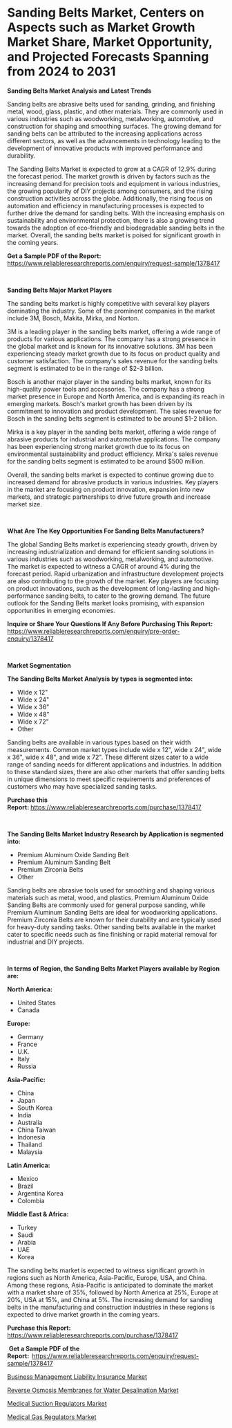 <p><h1>Sanding Belts Market, Centers on Aspects such as Market Growth Market Share, Market Opportunity, and Projected Forecasts Spanning from 2024 to 2031</h1></p><p><strong>Sanding Belts Market Analysis and Latest Trends</strong></p>
<p><p>Sanding belts are abrasive belts used for sanding, grinding, and finishing metal, wood, glass, plastic, and other materials. They are commonly used in various industries such as woodworking, metalworking, automotive, and construction for shaping and smoothing surfaces. The growing demand for sanding belts can be attributed to the increasing applications across different sectors, as well as the advancements in technology leading to the development of innovative products with improved performance and durability.</p><p>The Sanding Belts Market is expected to grow at a CAGR of 12.9% during the forecast period. The market growth is driven by factors such as the increasing demand for precision tools and equipment in various industries, the growing popularity of DIY projects among consumers, and the rising construction activities across the globe. Additionally, the rising focus on automation and efficiency in manufacturing processes is expected to further drive the demand for sanding belts. With the increasing emphasis on sustainability and environmental protection, there is also a growing trend towards the adoption of eco-friendly and biodegradable sanding belts in the market. Overall, the sanding belts market is poised for significant growth in the coming years.</p></p>
<p><strong>Get a Sample PDF of the Report:&nbsp;</strong> <a href="https://www.reliableresearchreports.com/enquiry/request-sample/1378417">https://www.reliableresearchreports.com/enquiry/request-sample/1378417</a></p>
<p>&nbsp;</p>
<p><strong>Sanding Belts Major Market Players</strong></p>
<p><p>The sanding belts market is highly competitive with several key players dominating the industry. Some of the prominent companies in the market include 3M, Bosch, Makita, Mirka, and Norton.</p><p>3M is a leading player in the sanding belts market, offering a wide range of products for various applications. The company has a strong presence in the global market and is known for its innovative solutions. 3M has been experiencing steady market growth due to its focus on product quality and customer satisfaction. The company's sales revenue for the sanding belts segment is estimated to be in the range of $2-3 billion.</p><p>Bosch is another major player in the sanding belts market, known for its high-quality power tools and accessories. The company has a strong market presence in Europe and North America, and is expanding its reach in emerging markets. Bosch's market growth has been driven by its commitment to innovation and product development. The sales revenue for Bosch in the sanding belts segment is estimated to be around $1-2 billion.</p><p>Mirka is a key player in the sanding belts market, offering a wide range of abrasive products for industrial and automotive applications. The company has been experiencing strong market growth due to its focus on environmental sustainability and product efficiency. Mirka's sales revenue for the sanding belts segment is estimated to be around $500 million.</p><p>Overall, the sanding belts market is expected to continue growing due to increased demand for abrasive products in various industries. Key players in the market are focusing on product innovation, expansion into new markets, and strategic partnerships to drive future growth and increase market size.</p></p>
<p>&nbsp;</p>
<p><strong>What Are The Key Opportunities For Sanding Belts Manufacturers?</strong></p>
<p><p>The global Sanding Belts market is experiencing steady growth, driven by increasing industrialization and demand for efficient sanding solutions in various industries such as woodworking, metalworking, and automotive. The market is expected to witness a CAGR of around 4% during the forecast period. Rapid urbanization and infrastructure development projects are also contributing to the growth of the market. Key players are focusing on product innovations, such as the development of long-lasting and high-performance sanding belts, to cater to the growing demand. The future outlook for the Sanding Belts market looks promising, with expansion opportunities in emerging economies.</p></p>
<p><strong>Inquire or Share Your Questions If Any Before Purchasing This Report:</strong> <a href="https://www.reliableresearchreports.com/enquiry/pre-order-enquiry/1378417">https://www.reliableresearchreports.com/enquiry/pre-order-enquiry/1378417</a></p>
<p>&nbsp;</p>
<p><strong>Market Segmentation</strong></p>
<p><strong>The Sanding Belts Market Analysis by types is segmented into:</strong></p>
<p><ul><li>Wide x 12"</li><li>Wide x 24"</li><li>Wide x 36"</li><li>Wide x 48"</li><li>Wide x 72"</li><li>Other</li></ul></p>
<p><p>Sanding belts are available in various types based on their width measurements. Common market types include wide x 12", wide x 24", wide x 36", wide x 48", and wide x 72". These different sizes cater to a wide range of sanding needs for different applications and industries. In addition to these standard sizes, there are also other markets that offer sanding belts in unique dimensions to meet specific requirements and preferences of customers who may have specialized sanding tasks.</p></p>
<p><strong>Purchase this Report:&nbsp;</strong><a href="https://www.reliableresearchreports.com/purchase/1378417">https://www.reliableresearchreports.com/purchase/1378417</a></p>
<p>&nbsp;</p>
<p><strong>The Sanding Belts Market Industry Research by Application is segmented into:</strong></p>
<p><ul><li>Premium Aluminum Oxide Sanding Belt</li><li>Premium Aluminum Sanding Belt</li><li>Premium Zirconia Belts</li><li>Other</li></ul></p>
<p><p>Sanding belts are abrasive tools used for smoothing and shaping various materials such as metal, wood, and plastics. Premium Aluminum Oxide Sanding Belts are commonly used for general purpose sanding, while Premium Aluminum Sanding Belts are ideal for woodworking applications. Premium Zirconia Belts are known for their durability and are typically used for heavy-duty sanding tasks. Other sanding belts available in the market cater to specific needs such as fine finishing or rapid material removal for industrial and DIY projects.</p></p>
<p>&nbsp;</p>
<p><strong>In terms of Region, the Sanding Belts Market Players available by Region are:</strong></p>
<p>
    <p> <strong> North America: </strong>
        <ul>
            <li>United States</li>
            <li>Canada</li>
        </ul>
        </p> 
    <p> <strong> Europe: </strong>
        <ul>
            <li>Germany</li>
            <li>France</li>
            <li>U.K.</li>
            <li>Italy</li>
            <li>Russia</li>
        </ul>
        </p> 
    <p> <strong> Asia-Pacific: </strong>
        <ul>
            <li>China</li>
            <li>Japan</li>
            <li>South Korea</li>
            <li>India</li>
            <li>Australia</li>
            <li>China Taiwan</li>
            <li>Indonesia</li>
            <li>Thailand</li>
            <li>Malaysia</li>
        </ul>
        </p> 
    <p> <strong> Latin America: </strong>
        <ul>
            <li>Mexico</li>
            <li>Brazil</li>
            <li>Argentina Korea</li>
            <li>Colombia</li>
        </ul>
        </p> 
    <p> <strong> Middle East & Africa: </strong>
        <ul>
            <li>Turkey</li>
            <li>Saudi</li>
            <li>Arabia</li>
            <li>UAE</li>
            <li>Korea</li>
        </ul>
    </p>
    </p>
<p><p>The sanding belts market is expected to witness significant growth in regions such as North America, Asia-Pacific, Europe, USA, and China. Among these regions, Asia-Pacific is anticipated to dominate the market with a market share of 35%, followed by North America at 25%, Europe at 20%, USA at 15%, and China at 5%. The increasing demand for sanding belts in the manufacturing and construction industries in these regions is expected to drive market growth in the coming years.</p></p>
<p><strong>Purchase this Report: </strong><a href="https://www.reliableresearchreports.com/purchase/1378417">https://www.reliableresearchreports.com/purchase/1378417</a></p>
<p>&nbsp;<strong>Get a Sample PDF of the Report:&nbsp;&nbsp;</strong><a href="https://www.reliableresearchreports.com/enquiry/request-sample/1378417">https://www.reliableresearchreports.com/enquiry/request-sample/1378417</a></p>
<p><strong></strong></p>
<p><p><a href="https://zircon-bluebell-299.notion.site/Business-Management-Liability-Insurance-Market-Size-and-Examines-its-Market-Scope-with-a-Primary-F-c156849eddab457aa96e7dfe6a500ad1">Business Management Liability Insurance Market</a></p><p><a href="https://view.publitas.com/reportprime-1/reverse-osmosis-membranes-for-water-desalination-market-research-report-reveals-the-latest-trends-and-opportunities-of-this-market-for-period-from-2023-2030/">Reverse Osmosis Membranes for Water Desalination Market</a></p><p><a href="https://view.publitas.com/reportprime-1/medical-suction-regulators-market-size-growing-and-forecasted-for-period-from-2023-2030-and-provides-complete-market-analysis-of-this-market/">Medical Suction Regulators Market</a></p><p><a href="https://view.publitas.com/reportprime-1/medical-gas-regulators-market-research-report-reveals-the-latest-trends-and-opportunities-of-this-market-for-period-from-2023-2030/">Medical Gas Regulators Market</a></p></p>
